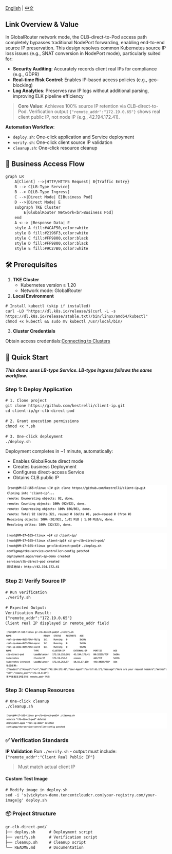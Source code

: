 [English](README.md) | [中文](README_zh.md)

## **Link Overview & Value**

In GlobalRouter network mode, the CLB-direct-to-Pod access path completely bypasses traditional NodePort forwarding, enabling end-to-end source IP preservation. This design resolves common Kubernetes source IP loss issues (e.g., SNAT conversion in NodePort mode), particularly suited for:

- **Security Auditing**: Accurately records client real IPs for compliance (e.g., GDPR)
- **Real-time Risk Control**: Enables IP-based access policies (e.g., geo-blocking)
- **Log Analytics**: Preserves raw IP logs without additional parsing, improving ELK pipeline efficiency

>​**Core Value**: Achieves 100% source IP retention via CLB-direct-to-Pod. Verification output `{"remote_addr":"172.19.0.65"}` shows real client public IP, not node IP (e.g., 42.194.172.41).

**Automation Workflow**:
- `deploy.sh`: One-click application and Service deployment
- `verify.sh`: One-click client source IP validation
- `cleanup.sh`: One-click resource cleanup

##  📡 Business Access Flow

```mermaid
graph LR    
    A[Client] -->|HTTP/HTTPS Request| B{Traffic Entry}
    B --> C[LB-Type Service]
    B --> D[LB-Type Ingress]
    C -->|Direct Mode| E[Business Pod]
    D -->|Direct Mode| E
    subgraph TKE Cluster
        E[GlobalRouter Network<br>Business Pod]
    end
    A <--> |Response Data| E
    style A fill:#4CAF50,color:white
    style B fill:#2196F3,color:white
    style C fill:#FF9800,color:black
    style D fill:#FF9800,color:black
    style E fill:#9C27B0,color:white
```

##  🛠 Prerequisites

1. **TKE Cluster**​
	- Kubernetes version ≥ 1.20
	- Network mode: GlobalRouter
2. **Local Environment**​

```
# Install kubectl (skip if installed)
curl -LO "https://dl.k8s.io/release/$(curl -L -s https://dl.k8s.io/release/stable.txt)/bin/linux/amd64/kubectl"
chmod +x kubectl && sudo mv kubectl /usr/local/bin/
```
3. **Cluster Credentials**​

Obtain access credentials:[Connecting to Clusters](https://cloud.tencent.com/document/product/457/39814)

##  🚀 Quick Start

##### This demo uses LB-type Service. LB-type Ingress follows the same workflow.

### Step 1: Deploy Application

```
# 1. Clone project
git clone https://github.com/kestrelli/client-ip.git
cd client-ip/gr-clb-direct-pod

# 2. Grant execution permissions
chmod +x *.sh

# 3. One-click deployment
./deploy.sh
```
Deployment completes in ~1 minute, automatically:
- Enables GlobalRoute direct mode
- Creates business Deployment
- Configures direct-access Service
- Obtains CLB public IP

![克隆仓库](images/pod7.png)

![部署验证](images/pod8.png)


### Step 2: Verify Source IP

```
# Run verification
./verify.sh

# Expected Output:
Verification Result:
{"remote_addr":"172.19.0.65"} 
Client real IP displayed in remote_addr field
```
![源IP验证](images/pod9.png)

### Step 3: Cleanup Resources
```
# One-click cleanup
./cleanup.sh
```
![清理验证](images/pod10.png)



### ✅ Verification Standards

**IP Validation**​
Run `./verify.sh` - output must include:
`{"remote_addr":"Client Real Public IP"}`
>Must match actual client IP

#### **Custom Test Image**​

```
# Modify image in deploy.sh
sed -i 's|vickytan-demo.tencentcloudcr.com|your-registry.com/your-image|g' deploy.sh
```

### 📦 Project Structure
```
gr-clb-direct-pod/
├── deploy.sh      # Deployment script  
├── verify.sh      # Verification script  
├── cleanup.sh     # Cleanup script  
└── README.md      # Documentation    
```
